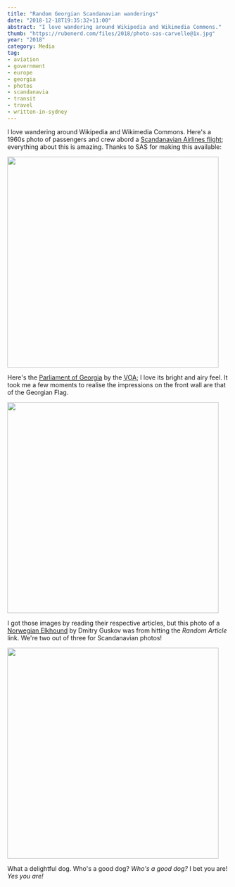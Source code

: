 ```yaml
---
title: "Random Georgian Scandanavian wanderings"
date: "2018-12-18T19:35:32+11:00"
abstract: "I love wandering around Wikipedia and Wikimedia Commons."
thumb: "https://rubenerd.com/files/2018/photo-sas-carvelle@1x.jpg"
year: "2018"
category: Media
tag:
- aviation
- government
- europe
- georgia
- photos
- scandanavia
- transit
- travel
- written-in-sydney
---
```

I love wandering around Wikipedia and Wikimedia Commons. Here's a 1960s photo of passengers and crew abord a [Scandanavian Airlines flight]; everything about this is amazing. Thanks to SAS for making this available:

<p><img src="https://rubenerd.com/files/2018/photo-sas-carvelle@1x.jpg" srcset="https://rubenerd.com/files/2018/photo-sas-carvelle@1x.jpg 1x, https://rubenerd.com/files/2018/photo-sas-carvelle@2x.jpg 2x" alt="" style="width:480px" /></p>

Here's the [Parliament of Georgia] by the <abbr title="Voice of America">VOA</abbr>; I love its bright and airy feel. It took me a few moments to realise the impressions on the front wall are that of the Georgian Flag.

<p><img src="https://rubenerd.com/files/2018/photo-georgian-parliament@1x.jpg" srcset="https://rubenerd.com/files/2018/photo-georgian-parliament@1x.jpg 1x, https://rubenerd.com/files/2018/photo-georgian-parliament@2x.jpg 2x" alt="" style="width:480px" /></p>

I got those images by reading their respective articles, but this photo of a [Norwegian Elkhound] by Dmitry Guskov was from hitting the *Random Article* link. We're two out of three for Scandanavian photos!

<p><img src="https://rubenerd.com/files/2018/photo-elkhound@1x.jpg" srcset="https://rubenerd.com/files/2018/photo-elkhound@1x.jpg 1x, https://rubenerd.com/files/2018/photo-elkhound@2x.jpg 2x" alt="" style="width:480px" /></p>

What a delightful dog. Who's a good dog? *Who's a good dog?* I bet you are! *Yes you are!*

[Scandanavian Airlines flight]: https://commons.wikimedia.org/wiki/File:SAS_Carvelle_SE-210_(19).jpg
[Parliament of Georgia]: https://commons.wikimedia.org/wiki/File:Parliament_of_Georgia_in_Kutaisi.jpg
[Norwegian Elkhound]: https://commons.wikimedia.org/wiki/File:Norwegian_Elkhound_1.jpg

